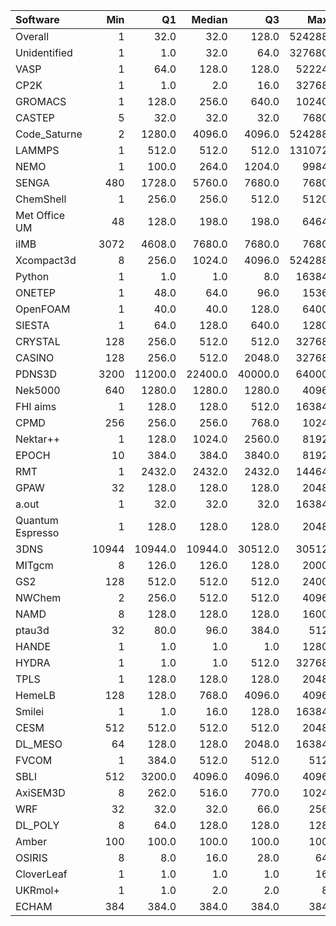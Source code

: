 | Software         |   Min |      Q1 |   Median |      Q3 |    Max |    Jobs |     Nodeh |   PercentUse |
|:-----------------|------:|--------:|---------:|--------:|-------:|--------:|----------:|-------------:|
| Overall          |     1 |    32.0 |     32.0 |   128.0 | 524288 | 1587433 | 3581808.0 |        100.0 |
| Unidentified     |     1 |     1.0 |     32.0 |    64.0 | 327680 |  187723 |  925327.4 |         25.8 |
| VASP             |     1 |    64.0 |    128.0 |   128.0 |  52224 |  131918 |  836738.7 |         23.4 |
| CP2K             |     1 |     1.0 |      2.0 |    16.0 |  32768 |   18712 |  219201.1 |          6.1 |
| GROMACS          |     1 |   128.0 |    256.0 |   640.0 |  10240 |   62281 |  182653.3 |          5.1 |
| CASTEP           |     5 |    32.0 |     32.0 |    32.0 |   7680 |  927351 |  172113.6 |          4.8 |
| Code_Saturne     |     2 |  1280.0 |   4096.0 |  4096.0 | 524288 |     416 |  134909.9 |          3.8 |
| LAMMPS           |     1 |   512.0 |    512.0 |   512.0 | 131072 |   12716 |  133164.0 |          3.7 |
| NEMO             |     1 |   100.0 |    264.0 |  1204.0 |   9984 |    2741 |   78737.5 |          2.2 |
| SENGA            |   480 |  1728.0 |   5760.0 |  7680.0 |   7680 |     114 |   74824.8 |          2.1 |
| ChemShell        |     1 |   256.0 |    256.0 |   512.0 |   5120 |     890 |   74526.7 |          2.1 |
| Met Office UM    |    48 |   128.0 |    198.0 |   198.0 |   6464 |   10052 |   65897.5 |          1.8 |
| iIMB             |  3072 |  4608.0 |   7680.0 |  7680.0 |   7680 |      63 |   56574.2 |          1.6 |
| Xcompact3d       |     8 |   256.0 |   1024.0 |  4096.0 | 524288 |     484 |   53967.8 |          1.5 |
| Python           |     1 |     1.0 |      1.0 |     8.0 |  16384 |  130462 |   50176.4 |          1.4 |
| ONETEP           |     1 |    48.0 |     64.0 |    96.0 |   1536 |    3421 |   49476.7 |          1.4 |
| OpenFOAM         |     1 |    40.0 |     40.0 |   128.0 |   6400 |    3296 |   40771.1 |          1.1 |
| SIESTA           |     1 |    64.0 |    128.0 |   640.0 |   1280 |     369 |   39419.4 |          1.1 |
| CRYSTAL          |   128 |   256.0 |    512.0 |   512.0 |  32768 |     872 |   39221.8 |          1.1 |
| CASINO           |   128 |   256.0 |    512.0 |  2048.0 |  32768 |     257 |   39090.7 |          1.1 |
| PDNS3D           |  3200 | 11200.0 |  22400.0 | 40000.0 |  64000 |       8 |   36421.2 |          1.0 |
| Nek5000          |   640 |  1280.0 |   1280.0 |  1280.0 |   4096 |     113 |   32722.8 |          0.9 |
| FHI aims         |     1 |   128.0 |    128.0 |   512.0 |  16384 |    6154 |   32425.7 |          0.9 |
| CPMD             |   256 |   256.0 |    256.0 |   768.0 |   1024 |     554 |   28281.8 |          0.8 |
| Nektar++         |     1 |   128.0 |   1024.0 |  2560.0 |   8192 |     336 |   25905.9 |          0.7 |
| EPOCH            |    10 |   384.0 |    384.0 |  3840.0 |   8192 |     463 |   23270.2 |          0.6 |
| RMT              |     1 |  2432.0 |   2432.0 |  2432.0 |  14464 |     864 |   20570.0 |          0.6 |
| GPAW             |    32 |   128.0 |    128.0 |   128.0 |   2048 |   40136 |   17551.1 |          0.5 |
| a.out            |     1 |    32.0 |     32.0 |    32.0 |  16384 |    1251 |   15458.0 |          0.4 |
| Quantum Espresso |     1 |   128.0 |    128.0 |   128.0 |   2048 |   14339 |   14477.8 |          0.4 |
| 3DNS             | 10944 | 10944.0 |  10944.0 | 30512.0 |  30512 |      61 |   13816.7 |          0.4 |
| MITgcm           |     8 |   126.0 |    126.0 |   128.0 |   2000 |    9418 |   11154.2 |          0.3 |
| GS2              |   128 |   512.0 |    512.0 |   512.0 |   2400 |     827 |    8855.9 |          0.2 |
| NWChem           |     2 |   256.0 |    512.0 |   512.0 |   4096 |   11042 |    8408.8 |          0.2 |
| NAMD             |     8 |   128.0 |    128.0 |   128.0 |   1600 |    1232 |    8117.9 |          0.2 |
| ptau3d           |    32 |    80.0 |     96.0 |   384.0 |    512 |      81 |    5322.9 |          0.1 |
| HANDE            |     1 |     1.0 |      1.0 |     1.0 |   1280 |    4815 |    2746.5 |          0.1 |
| HYDRA            |     1 |     1.0 |      1.0 |   512.0 |  32768 |     182 |    1904.3 |          0.1 |
| TPLS             |     1 |   128.0 |    128.0 |   128.0 |   2048 |     132 |    1902.4 |          0.1 |
| HemeLB           |   128 |   128.0 |    768.0 |  4096.0 |   4096 |      21 |    1819.2 |          0.1 |
| Smilei           |     1 |     1.0 |     16.0 |   128.0 |  16384 |      43 |    1345.2 |          0.0 |
| CESM             |   512 |   512.0 |    512.0 |   512.0 |   2048 |     338 |     757.1 |          0.0 |
| DL_MESO          |    64 |   128.0 |    128.0 |  2048.0 |  16384 |     146 |     669.5 |          0.0 |
| FVCOM            |     1 |   384.0 |    512.0 |   512.0 |    512 |      70 |     403.1 |          0.0 |
| SBLI             |   512 |  3200.0 |   4096.0 |  4096.0 |   4096 |       4 |     371.8 |          0.0 |
| AxiSEM3D         |     8 |   262.0 |    516.0 |   770.0 |   1024 |       2 |     285.6 |          0.0 |
| WRF              |    32 |    32.0 |     32.0 |    66.0 |    256 |      16 |      41.4 |          0.0 |
| DL_POLY          |     8 |    64.0 |    128.0 |   128.0 |    128 |       5 |       7.3 |          0.0 |
| Amber            |   100 |   100.0 |    100.0 |   100.0 |    100 |     387 |       0.6 |          0.0 |
| OSIRIS           |     8 |     8.0 |     16.0 |    28.0 |     64 |      12 |       0.4 |          0.0 |
| CloverLeaf       |     1 |     1.0 |      1.0 |     1.0 |     16 |     129 |       0.1 |          0.0 |
| UKRmol+          |     1 |     1.0 |      2.0 |     2.0 |      8 |     113 |       0.0 |          0.0 |
| ECHAM            |   384 |   384.0 |    384.0 |   384.0 |    384 |       1 |       0.0 |          0.0 |
